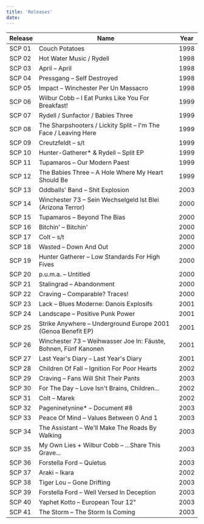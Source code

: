 ```yaml
---
title: 'Releases'
date: 
---
```


| Release |  Name | Year |
| - | - | - |
| SCP 01 | Couch Potatoes | 1998|
| SCP 02 | Hot Water Music / Rydell | 1998 |
| SCP 03 | April – April | 1998 |
| SCP 04 | Pressgang – Self Destroyed | 1998 |
| SCP 05 | Impact – Winchester Per Un Massacro | 1998 |
| SCP 06 | Wilbur Cobb – I Eat Punks Like You For Breakfast! | 1999 |
| SCP 07 | Rydell / Sunfactor / Babies Three | 1999 |
| SCP 08 | The Sharpshooters / Lickity Split – I'm The Face / Leaving Here | 1999 |
| SCP 09 | Creutzfeldt – s/t | 1999 |
| SCP 10 | Hunter-Gatherer* & Rydell – Split EP | 1999 |
| SCP 11 | Tupamaros  – Our Modern Paest | 1999 |
| SCP 12 | The Babies Three – A Hole Where My Heart Should Be | 1999 |
| SCP 13 | Oddballs' Band – Shit Explosion | 2003 | 
| SCP 14 | Winchester 73 – Sein Wechselgeld Ist Blei (Arizona Terror) | 2000 |
| SCP 15 | Tupamaros – Beyond The Bias | 2000 |
| SCP 16 | Bitchin' – Bitchin' | 2000 |
| SCP 17 | Colt – s/t | 2000 |
| SCP 18 | Wasted – Down And Out | 2000 |
| SCP 19 | Hunter Gatherer – Low Standards For High Fives | 2000 |
| SCP 20 | p.u.m.a. – Untitled | 2000 |
| SCP 21 | Stalingrad – Abandonment | 2000 |
| SCP 22 | Craving – Comparable? Traces! | 2000 |
| SCP 23 | Lack – Blues Moderne: Danois Explosifs | 2001 |
| SCP 24 | Landscape – Positive Punk Power | 2001 |
| SCP 25 | Strike Anywhere – Underground Europe 2001 (Genoa Benefit EP) | 2001 |
| SCP 26 | Winchester 73 – Weihwasser Joe In: Fäuste, Bohnen, Fünf Kanonen | 2001 |
| SCP 27 | Last Year's Diary – Last Year's Diary | 2001 |
| SCP 28 | Children Of Fall – Ignition For Poor Hearts | 2002 |
| SCP 29 | Craving – Fans Will Shit Their Pants | 2003 |
| SCP 30 | For The Day – Love Isn't Brains, Children... | 2002 |
| SCP 31 | Colt – Marek | 2002 |
| SCP 32 | Pageninetynine* – Document #8 | 2003 |
| SCP 33 | Peace Of Mind – Values Between 0 And 1 | 2003 |
| SCP 34 | The Assistant – We'll Make The Roads By Walking | 2003 |
| SCP 35 | My Own Lies + Wilbur Cobb – ...Share This Grave... | 2003 |
| SCP 36 | Forstella Ford – Quietus | 2003 |
| SCP 37 | Araki – Ikara | 2002 |
| SCP 38 | Tiger Lou – Gone Drifting | 2003 |
| SCP 39 | Forstella Ford – Well Versed In Deception | 2003 |
| SCP 40 | Yaphet Kotto – European Tour 12" | 2003 |
| SCP 41 | The Storm – The Storm Is Coming | 2003 |

